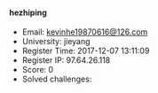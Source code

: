 #### hezhiping  

* Email: kevinhe19870616@126.com  
* University: jieyang  
* Register Time: 2017-12-07 13:11:09  
* Register IP: 97.64.26.118  
* Score: 0  
* Solved challenges: 
